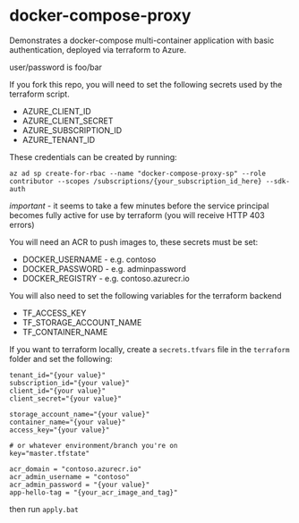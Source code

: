 # docker-compose-proxy

Demonstrates a docker-compose multi-container application with basic authentication, deployed via terraform to Azure.

user/password is foo/bar

If you fork this repo, you will need to set the following secrets used by the terraform script.

- AZURE_CLIENT_ID
- AZURE_CLIENT_SECRET
- AZURE_SUBSCRIPTION_ID
- AZURE_TENANT_ID

These credentials can be created by running:

`az ad sp create-for-rbac --name "docker-compose-proxy-sp" --role contributor --scopes /subscriptions/{your_subscription_id_here} --sdk-auth`

*important* - it seems to take a few minutes before the service principal becomes fully active for use by terraform (you will receive HTTP 403 errors)

You will need an ACR to push images to, these secrets must be set:

- DOCKER_USERNAME - e.g. contoso
- DOCKER_PASSWORD - e.g. adminpassword
- DOCKER_REGISTRY - e.g. contoso.azurecr.io

You will also need to set the following variables for the terraform backend

- TF_ACCESS_KEY
- TF_STORAGE_ACCOUNT_NAME
- TF_CONTAINER_NAME

If you want to terraform locally, create a `secrets.tfvars` file in the `terraform` folder and set the following:

```
tenant_id="{your value}"
subscription_id="{your value}"
client_id="{your value}"
client_secret="{your value}"

storage_account_name="{your value}"
container_name="{your value}"
access_key="{your value}"

# or whatever environment/branch you're on
key="master.tfstate"

acr_domain = "contoso.azurecr.io"
acr_admin_username = "contoso"
acr_admin_password = "{your value}"
app-hello-tag = "{your_acr_image_and_tag}"
```
then run `apply.bat`
